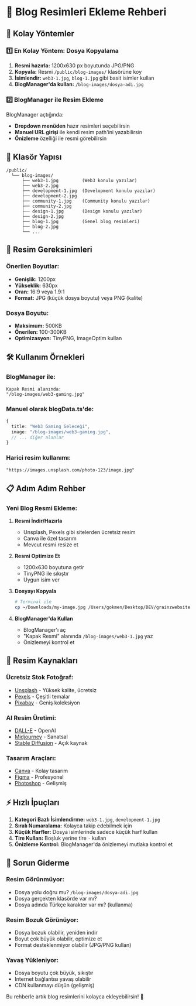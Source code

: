 # 📸 Blog Resimleri Ekleme Rehberi

## 🎯 Kolay Yöntemler

### 1️⃣ **En Kolay Yöntem: Dosya Kopyalama**

1. **Resmi hazırla:** 1200x630 px boyutunda JPG/PNG
2. **Kopyala:** Resmi `/public/blog-images/` klasörüne koy
3. **İsimlendir:** `web3-1.jpg`, `blog-1.jpg` gibi basit isimler kullan
4. **BlogManager'da kullan:** `/blog-images/dosya-adi.jpg`

### 2️⃣ **BlogManager ile Resim Ekleme**

BlogManager açtığında:
- **Dropdown menüden** hazır resimleri seçebilirsin
- **Manuel URL girişi** ile kendi resim path'ini yazabilirsin
- **Önizleme** özelliği ile resmi görebilirsin

## 📁 Klasör Yapısı

```
/public/
  └── blog-images/
      ├── web3-1.jpg         (Web3 konulu yazılar)
      ├── web3-2.jpg
      ├── development-1.jpg  (Development konulu yazılar)
      ├── development-2.jpg
      ├── community-1.jpg    (Community konulu yazılar)
      ├── community-2.jpg
      ├── design-1.jpg       (Design konulu yazılar)
      ├── design-2.jpg
      ├── blog-1.jpg         (Genel blog resimleri)
      ├── blog-2.jpg
      └── ...
```

## 🎨 Resim Gereksinimleri

### **Önerilen Boyutlar:**
- **Genişlik:** 1200px
- **Yükseklik:** 630px
- **Oran:** 16:9 veya 1.9:1
- **Format:** JPG (küçük dosya boyutu) veya PNG (kalite)

### **Dosya Boyutu:**
- **Maksimum:** 500KB
- **Önerilen:** 100-300KB
- **Optimizasyon:** TinyPNG, ImageOptim kullan

## 🛠 Kullanım Örnekleri

### **BlogManager ile:**
```
Kapak Resmi alanında:
"/blog-images/web3-gaming.jpg"
```

### **Manuel olarak blogData.ts'de:**
```typescript
{
  title: "Web3 Gaming Geleceği",
  image: "/blog-images/web3-gaming.jpg",
  // ... diğer alanlar
}
```

### **Harici resim kullanımı:**
```
"https://images.unsplash.com/photo-123/image.jpg"
```

## 📋 Adım Adım Rehber

### **Yeni Blog Resmi Ekleme:**

1. **Resmi İndir/Hazırla**
   - Unsplash, Pexels gibi sitelerden ücretsiz resim
   - Canva ile özel tasarım
   - Mevcut resmi resize et

2. **Resmi Optimize Et**
   - 1200x630 boyutuna getir
   - TinyPNG ile sıkıştır
   - Uygun isim ver

3. **Dosyayı Kopyala**
   ```bash
   # Terminal ile
   cp ~/Downloads/my-image.jpg /Users/gokmen/Desktop/DEV/grainzwebsite/public/blog-images/web3-1.jpg
   ```

4. **BlogManager'da Kullan**
   - BlogManager'ı aç
   - "Kapak Resmi" alanında `/blog-images/web3-1.jpg` yaz
   - Önizlemeyi kontrol et

## 🔗 Resim Kaynakları

### **Ücretsiz Stok Fotoğraf:**
- [Unsplash](https://unsplash.com) - Yüksek kalite, ücretsiz
- [Pexels](https://pexels.com) - Çeşitli temalar
- [Pixabay](https://pixabay.com) - Geniş koleksiyon

### **AI Resim Üretimi:**
- [DALL-E](https://openai.com/dall-e-2) - OpenAI
- [Midjourney](https://midjourney.com) - Sanatsal
- [Stable Diffusion](https://stability.ai) - Açık kaynak

### **Tasarım Araçları:**
- [Canva](https://canva.com) - Kolay tasarım
- [Figma](https://figma.com) - Profesyonel
- [Photoshop](https://adobe.com/photoshop) - Gelişmiş

## ⚡ Hızlı İpuçları

1. **Kategori Bazlı İsimlendirme:** `web3-1.jpg`, `development-1.jpg`
2. **Sıralı Numaralama:** Kolayca takip edebilmek için
3. **Küçük Harfler:** Dosya isimlerinde sadece küçük harf kullan
4. **Tire Kullan:** Boşluk yerine tire `-` kullan
5. **Önizleme Kontrol:** BlogManager'da önizlemeyi mutlaka kontrol et

## 🔧 Sorun Giderme

### **Resim Görünmüyor:**
- Dosya yolu doğru mu? `/blog-images/dosya-adi.jpg`
- Dosya gerçekten klasörde var mı?
- Dosya adında Türkçe karakter var mı? (kullanma)

### **Resim Bozuk Görünüyor:**
- Dosya bozuk olabilir, yeniden indir
- Boyut çok büyük olabilir, optimize et
- Format desteklenmiyor olabilir (JPG/PNG kullan)

### **Yavaş Yükleniyor:**
- Dosya boyutu çok büyük, sıkıştır
- Internet bağlantısı yavaş olabilir
- CDN kullanmayı düşün (gelişmiş)

Bu rehberle artık blog resimlerini kolayca ekleyebilirsin! 🚀
